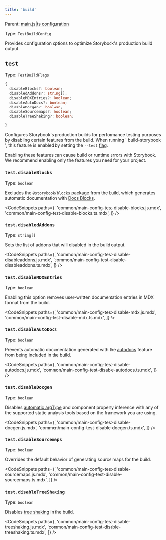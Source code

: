 ```yaml
---
title: 'build'
---
```


Parent: [main.js|ts configuration](./main-config.md)

Type: `TestBuildConfig`

Provides configuration options to optimize Storybook's production build output.

## `test`

Type: `TestBuildFlags`

```ts
{
  disableBlocks?: boolean;
  disabledAddons?: string[];
  disableMDXEntries?: boolean;
  disableAutoDocs?: boolean;
  disableDocgen?: boolean;
  disableSourcemaps?: boolean;
  disableTreeShaking?: boolean;

}
```

Configures Storybook's production builds for performance testing purposes by disabling certain features from the build. When running ' build-storybook ', this feature is enabled by setting the `--test` [flag](./cli-options.md#build).

<Callout variant="info" icon="💡">

Enabling these features can cause build or runtime errors with Storybook. We recommend enabling only the features you need for your project.

</Callout>

### `test.disableBlocks`

Type: `boolean`

Excludes the `@storybook/blocks` package from the build, which generates automatic documentation with [Docs Blocks](../writing-docs/doc-blocks.md).

<CodeSnippets
paths={[
'common/main-config-test-disable-blocks.js.mdx',
'common/main-config-test-disable-blocks.ts.mdx',
]}
/>

### `test.disabledAddons`

Type: `string[]`

Sets the list of addons that will disabled in the build output.

<CodeSnippets
paths={[
'common/main-config-test-disable-disableaddons.js.mdx',
'common/main-config-test-disable-disableaddons.ts.mdx',
]}
/>

### `test.disableMDXEntries`

Type: `boolean`

Enabling this option removes user-written documentation entries in MDX format from the build.

<CodeSnippets
paths={[
'common/main-config-test-disable-mdx.js.mdx',
'common/main-config-test-disable-mdx.ts.mdx',
]}
/>

### `test.disableAutoDocs`

Type: `boolean`

Prevents automatic documentation generated with the [autodocs](../writing-docs/autodocs.md) feature from being included in the build.

<CodeSnippets
paths={[
'common/main-config-test-disable-autodocs.js.mdx',
'common/main-config-test-disable-autodocs.ts.mdx',
]}
/>

### `test.disableDocgen`

Type: `boolean`

Disables [automatic argType](./arg-types.md#automatic-argtype-inference) and component property inference with any of the supported static analysis tools based on the framework you are using.

<CodeSnippets
paths={[
'common/main-config-test-disable-docgen.js.mdx',
'common/main-config-test-disable-docgen.ts.mdx',
]}
/>

### `test.disableSourcemaps`

Type: `boolean`

Overrides the default behavior of generating source maps for the build.

<CodeSnippets
paths={[
'common/main-config-test-disable-sourcemaps.js.mdx',
'common/main-config-test-disable-sourcemaps.ts.mdx',
]}
/>

### `test.disableTreeShaking`

Type: `boolean`

Disables [tree shaking](https://developer.mozilla.org/en-US/docs/Glossary/Tree_shaking) in the build.

<CodeSnippets
paths={[
'common/main-config-test-disable-treeshaking.js.mdx',
'common/main-config-test-disable-treeshaking.ts.mdx',
]}
/>
